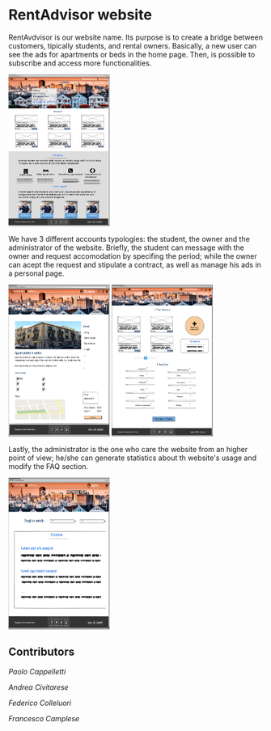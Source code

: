 # RentAdvisor website

  RentAvdvisor is our website name. Its purpose is to create a bridge between customers, tipically students, and rental owners.
Basically, a new user can see the ads for apartments or beds in the home page. Then, is possible to subscribe and access more functionalities.

<img alt="Homepage" src="https://github.com/fd-col/RentAdvisor/blob/main/Mock-ups/Home_Livello0.png" width="200" height="300" />

We have 3 different accounts typologies: the student, the owner and the administrator of the website.
Briefly, the student can message with the owner and request accomodation by specifing the period; while the owner can acept the request and stipulate a contract, as well as manage his ads in a personal page.

<img alt="Dettagli annuncio studente" src="https://github.com/fd-col/RentAdvisor/blob/main/Mock-ups/Dettagli_annuncio_Studente_Livello2.png" width="200" height="300" />

<img alt="Proprietario gestisci prenotazione" src="https://github.com/fd-col/RentAdvisor/blob/main/Mock-ups/Area_personale_proprietario_Livello1.png" width="200" height="300" />

Lastly, the administrator is the one who care the website from an higher point of view; he/she can generate statistics about th website's usage and modify the FAQ section.

<img alt="Statistiche dell'admin" src="https://github.com/fd-col/RentAdvisor/blob/main/Mock-ups/Statistiche_Admin.png" width="200" height="300" />

<h2>Contributors</h2>
<p><em>Paolo Cappelletti</em></p>
<p><em>Andrea Civitarese</em></p>
<p><em>Federico Colleluori</em></p>
<p><em>Francesco Camplese</em></p>

